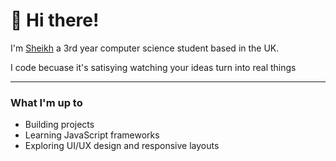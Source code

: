 # 👋 Hi there!

I'm [Sheikh](https://sheikh-portfolio.vercel.app) a 3rd year computer science student based in the UK.

I code becuase it's satisying watching your ideas turn into real things

---

### What I'm up to

- Building projects
- Learning JavaScript frameworks
- Exploring UI/UX design and responsive layouts
